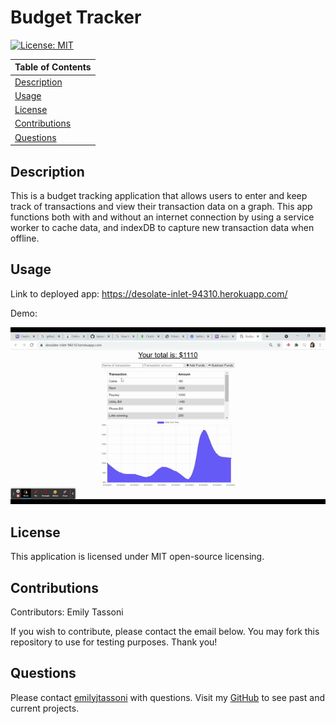 # Budget Tracker
  [![License: MIT](https://img.shields.io/badge/License-MIT-yellow.svg)](https://opensource.org/licenses/MIT)

  Table of Contents |
  ----------------- |
  [Description](#description) |
  [Usage](#usage) |
  [License](#license) |
  [Contributions](#contributions) |
  [Questions](#questions) |

  ## Description
  This is a budget tracking application that allows users to enter and keep track of transactions and view their transaction data on a graph. This app functions both with and without an internet connection by using a service worker to cache data, and indexDB to capture new transaction data when offline.

  ## Usage
  Link to deployed app:  https://desolate-inlet-94310.herokuapp.com/

  Demo:


  ![](./public/Budget-Tracker-Demo.gif)



  ## License 
  This application is licensed under MIT open-source licensing.

  ## Contributions
  Contributors: Emily Tassoni

  If you wish to contribute, please contact the email below. You may fork this repository to use for testing purposes. Thank you!

  ## Questions
   Please contact [emilyjtassoni](mailto:emilyjtassoni) with questions. 
   Visit my [GitHub](https://github.com/tassoni13) to see past and current projects.
